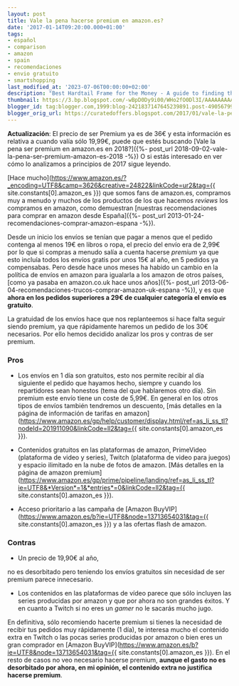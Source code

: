 ```yaml
---
layout: post
title: Vale la pena hacerse premium en amazon.es?
date: '2017-01-14T09:20:00.000+01:00'
tags:
- español
- comparison
- amazon
- spain
- recomendaciones
- envio gratuito
- smartshopping
last_modified_at: '2023-07-06T00:00:00+02:00'
description: "Best Hardtail Frame for the Money - A guide to finding the best hardtail mountain bike frame that offers excellent value."
thumbnail: https://3.bp.blogspot.com/-wBpD0Dy9i00/WHo2fO0Dl3I/AAAAAAAAA68/Cmoo1JERPEcGVxTvZAKWgeWLuH9_VmGeACLcB/s72-c/amazon%2Bpremium.jpg
blogger_id: tag:blogger.com,1999:blog-2421837147645239891.post-490567993574700419
blogger_orig_url: https://curatedoffers.blogspot.com/2017/01/vale-la-pena-hacerse-premium-en-amazon-es.html
---
```


**Actualización**: El precio de ser Premium ya es de 36€ y esta información es relativa a cuando valía sólo 19,99€, puede que estés buscando [Vale la pena ser premium en amazon.es en 2018?]({%- post_url 2018-09-02-vale-la-pena-ser-premium-amazon-es-2018 -%}) O si estás interesado en ver cómo lo analizamos a principios de 2017 sigue leyendo.

[Hace mucho](https://www.amazon.es/?_encoding=UTF8&camp=3626&creative=24822&linkCode=ur2&tag={{ site.constants[0].amazon_es }}) que somos fans de amazon.es, compramos muy a menudo y muchos de los productos de los que hacemos *reviews* los compramos en amazon, como demuestran [nuestras recomendaciones para comprar en amazon desde España]({%- post_url 2013-01-24-recomendaciones-comprar-amazon-espana -%}).

Desde un inicio los envíos se tenían que pagar a menos que el pedido contenga al menos 19€ en libros o ropa, el precio del envío era de 2,99€ por lo que si compras a menudo salía a cuenta hacerse *premium* ya que esto incluía todos los envíos gratis por unos 15€ al año, en 5 pedidos ya compensabas. Pero desde hace unos meses ha habido un cambio en la política de envíos en amazon para igualarla a los amazon de otros países, [como ya pasaba en amazon.co.uk hace unos años]({%- post_url 2013-06-04-recomendaciones-trucos-comprar-amazon-uk-espana -%}), y es que **ahora en los pedidos superiores a 29€ de cualquier categoría el envío es gratuito**.

La gratuidad de los envíos hace que nos replanteemos si hace falta seguir siendo premium, ya que rápidamente haremos un pedido de los 30€ necesarios. Por ello hemos decidido analizar los pros y contras de ser premium.

### Pros

- Los envíos en 1 día son gratuitos, esto nos permite recibir al día siguiente el pedido que hayamos hecho, siempre y cuando los repartidores sean honestos (tema del que hablaremos otro día). Sin premium este envío tiene un coste de 5,99€. En general en los otros tipos de envíos también tendremos un descuento, [más detalles en la página de información de tarifas en amazon](https://www.amazon.es/gp/help/customer/display.html/ref=as_li_ss_tl?nodeId=201911090&linkCode=ll2&tag={{ site.constants[0].amazon_es }}).

- Contenidos gratuitos en las plataformas de amazon, PrimeVideo (plataforma de video y series), Twitch (plataforma de video para juegos) y espacio ilimitado en la nube de fotos de amazon. [Más detalles en la página de amazon premium](https://www.amazon.es/gp/prime/pipeline/landing/ref=as_li_ss_tl?ie=UTF8&*Version*=1&*entries*=0&linkCode=ll2&tag={{ site.constants[0].amazon_es }}).

- Acceso prioritario a las campaña de [Amazon BuyVIP](https://www.amazon.es/b?ie=UTF8&node=13713654031&tag={{ site.constants[0].amazon_es }}) y a las ofertas flash de amazon.

### Contras

- Un precio de 19,90€ al año,

no es desorbitado pero teniendo los envíos gratuitos sin necesidad de ser premium parece innecesario.

- Los contenidos en las plataformas de vídeo parece que sólo incluyen las series producidas por amazon y que por ahora no son grandes éxitos. Y en cuanto a Twitch si no eres un *gamer* no le sacarás mucho jugo.

En definitiva, sólo recomiendo hacerte premium si tienes la necesidad de recibir tus pedidos muy rápidamente (1 día), te interesa mucho el contenido extra en Twitch o las pocas series producidas por amazon o bien eres un gran comprador en [Amazon BuyVIP](https://www.amazon.es/b?ie=UTF8&node=13713654031&tag={{ site.constants[0].amazon_es }}). En el resto de casos no veo necesario hacerse premium, **aunque el gasto no es desorbitado por ahora, en mi opinión, el contenido extra no justifica hacerse premium**.
